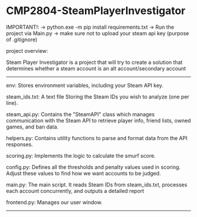 # CMP2804-SteamPlayerInvestigator

IMPORTANT!:
-> python.exe -m pip install requirements.txt
-> Run the project via Main.py
-> make sure not to upload your steam api key (purpose of .gitignore)

project overview: 

Steam Player Investigator is a project that will try to create a solution that determines whether a steam account is an alt account/secondary account

---

env: Stores environment variables, including your Steam API key.

steam_ids.txt: A text file Storing the Steam IDs you wish to analyze (one per line).

steam_api.py: Contains the "SteamAPI" class which manages communication with the Steam API to retrieve player info, friend lists, owned games, and ban data.

helpers.py: Contains utility functions to parse and format data from the API responses.

scoring.py: Implements the logic to calculate the smurf score.

config.py: Defines all the thresholds and penalty values used in scoring. Adjust these values to find how we want accounts to be judged.

main.py: The main script. It reads Steam IDs from steam_ids.txt, processes each account concurrently, and outputs a detailed report

frontend.py: Manages our user window.

---